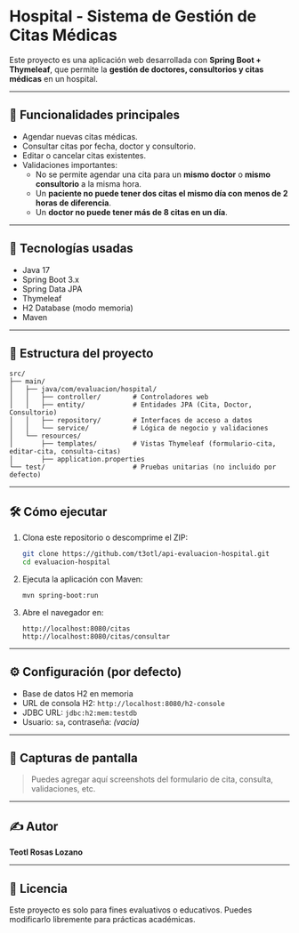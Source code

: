 # Hospital - Sistema de Gestión de Citas Médicas

Este proyecto es una aplicación web desarrollada con **Spring Boot + Thymeleaf**, que permite la **gestión de doctores, consultorios y citas médicas** en un hospital.

---

## 🧩 Funcionalidades principales

- Agendar nuevas citas médicas.
- Consultar citas por fecha, doctor y consultorio.
- Editar o cancelar citas existentes.
- Validaciones importantes:
  - No se permite agendar una cita para un **mismo doctor** o **mismo consultorio** a la misma hora.
  - Un **paciente no puede tener dos citas el mismo día con menos de 2 horas de diferencia**.
  - Un **doctor no puede tener más de 8 citas en un día**.

---

## 🚀 Tecnologías usadas

- Java 17
- Spring Boot 3.x
- Spring Data JPA
- Thymeleaf
- H2 Database (modo memoria)
- Maven

---

## 📂 Estructura del proyecto

```
src/
├── main/
│   ├── java/com/evaluacion/hospital/
│   │   ├── controller/        # Controladores web
│   │   ├── entity/            # Entidades JPA (Cita, Doctor, Consultorio)
│   │   ├── repository/        # Interfaces de acceso a datos
│   │   └── service/           # Lógica de negocio y validaciones
│   └── resources/
│       ├── templates/         # Vistas Thymeleaf (formulario-cita, editar-cita, consulta-citas)
│       ├── application.properties
└── test/                      # Pruebas unitarias (no incluido por defecto)
```

---

## 🛠️ Cómo ejecutar

1. Clona este repositorio o descomprime el ZIP:

   ```bash
   git clone https://github.com/t3otl/api-evaluacion-hospital.git
   cd evaluacion-hospital
   ```

2. Ejecuta la aplicación con Maven:

   ```bash
   mvn spring-boot:run
   ```

3. Abre el navegador en:

   ```
   http://localhost:8080/citas
   http://localhost:8080/citas/consultar
   ```

---

## ⚙️ Configuración (por defecto)

- Base de datos H2 en memoria
- URL de consola H2: `http://localhost:8080/h2-console`
- JDBC URL: `jdbc:h2:mem:testdb`
- Usuario: `sa`, contraseña: *(vacía)*

---

## 📸 Capturas de pantalla

> Puedes agregar aquí screenshots del formulario de cita, consulta, validaciones, etc.

---

## ✍️ Autor

**Teotl Rosas Lozano**

---

## 📝 Licencia

Este proyecto es solo para fines evaluativos o educativos. Puedes modificarlo libremente para prácticas académicas.
